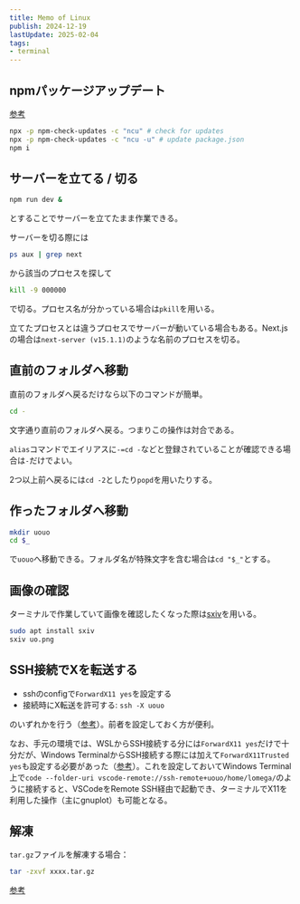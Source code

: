 ```yaml
---
title: Memo of Linux
publish: 2024-12-19
lastUpdate: 2025-02-04
tags:
- terminal
---
```


## npmパッケージアップデート

[参考](https://qiita.com/sugurutakahashi12345/items/df736ddaf65c244e1b4f)

```sh
npx -p npm-check-updates -c "ncu" # check for updates
npx -p npm-check-updates -c "ncu -u" # update package.json
npm i
```

## サーバーを立てる / 切る

```sh
npm run dev &
```
とすることでサーバーを立てたまま作業できる。

サーバーを切る際には
```sh
ps aux | grep next
```
から該当のプロセスを探して
```sh
kill -9 000000
```
で切る。プロセス名が分かっている場合は`pkill`を用いる。

立てたプロセスとは違うプロセスでサーバーが動いている場合もある。Next.jsの場合は`next-server (v15.1.1)`のような名前のプロセスを切る。


## 直前のフォルダへ移動

直前のフォルダへ戻るだけなら以下のコマンドが簡単。
```sh
cd -
```
文字通り直前のフォルダへ戻る。つまりこの操作は対合である。

`alias`コマンドでエイリアスに`-=cd -`などと登録されていることが確認できる場合は`-`だけでよい。

2つ以上前へ戻るには`cd -2`としたり`popd`を用いたりする。


## 作ったフォルダへ移動

```sh
mkdir uouo
cd $_
```
で`uouo`へ移動できる。フォルダ名が特殊文字を含む場合は`cd "$_"`とする。

## 画像の確認

ターミナルで作業していて画像を確認したくなった際は[sxiv](https://manpages.ubuntu.com/manpages/xenial/man1/sxiv.1.html)を用いる。
```sh
sudo apt install sxiv
sxiv uo.png
```

## SSH接続でXを転送する

- sshのconfigで`ForwardX11 yes`を設定する
- 接続時にX転送を許可する: `ssh -X uouo`

のいずれかを行う（[参考](https://kazuhira-r.hatenablog.com/entry/2021/01/14/234921)）。前者を設定しておく方が便利。

なお、手元の環境では、WSLからSSH接続する分には`ForwardX11 yes`だけで十分だが、Windows TerminalからSSH接続する際には加えて`ForwardX11Trusted yes`も設定する必要があった（[参考](https://obel.hatenablog.jp/entry/20230207/1675713600)）。これを設定しておいてWindows Terminal上で`code --folder-uri vscode-remote://ssh-remote+uouo/home/lomega/`のように接続すると、VSCodeをRemote SSH経由で起動でき、ターミナルでX11を利用した操作（主にgnuplot）も可能となる。


## 解凍

`tar.gz`ファイルを解凍する場合：
```sh
tar -zxvf xxxx.tar.gz
```

[参考](https://qiita.com/supersaiakujin/items/c6b54e9add21d375161f)